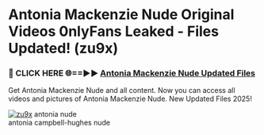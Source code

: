 # Antonia Mackenzie Nude Original Videos 0nlyFans Leaked - Files Updated! (zu9x)

<h3>🔴 CLICK HERE 🌐==►► <a href="https://tinyurl.com/yrmya6cz" rel="nofollow">Antonia Mackenzie Nude Updated Files</a></h3>

Get Antonia Mackenzie Nude and all content. Now you can access all videos and pictures of Antonia Mackenzie Nude. New Updated Files 2025!

[![zu9x](https://i.imgur.com/FMdXYCs.gif)](https://tinyurl.com/yrmya6cz)
antonia nude<br>
antonia campbell-hughes nude